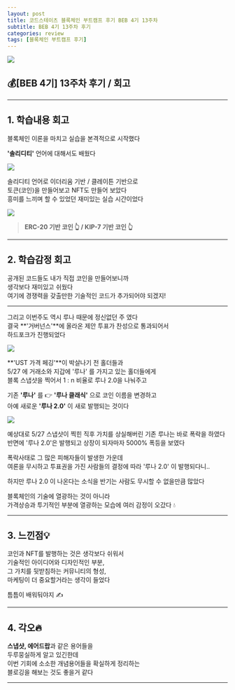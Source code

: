 ```yaml
---
layout: post
title: 코드스테이츠 블록체인 부트캠프 후기 BEB 4기 13주차
subtitle: BEB 4기 13주차 후기
categories: review
tags: [블록체인 부트캠프 후기]
---
```


![](https://velog.velcdn.com/images/-__-/post/f8356d11-ea65-4a0c-b03c-ecde9d118a6a/image.png)

## 💰[BEB 4기] 13주차 후기 / 회고

<hr>

## 1. 학습내용 회고

블록체인 이론을 마치고 실습을 본격적으로 시작했다

**'솔리디티'** 언어에 대해서도 배웠다

![](https://velog.velcdn.com/images/-__-/post/78e65251-3848-4ee2-b3ba-ea8d3dff9aaf/image.png)

솔리디티 언어로 이더리움 기반 / 클레이튼 기반으로<br>
토큰(코인)을 만들어보고 NFT도 만들어 보았다<br>
흥미를 느끼며 할 수 있었던 재미있는 실습 시간이었다

![](https://velog.velcdn.com/images/-__-/post/103b68aa-a8b1-4b20-aa93-2e79a29dfbe9/image.png)

> **ERC-20 기반 코인 👆 / KIP-7 기반 코인 👆**

<hr>

## 2. 학습감정 회고

공개된 코드들도 내가 직접 코인을 만들어보니까<br>
생각보다 재미있고 쉬웠다<br>
여기에 경쟁력을 갖출만한 기술적인 코드가 추가되어야 되겠지!

---

그리고 이번주도 역시 루나 때문에 정신없던 주 였다<br>
결국 **'거버넌스'**에 올라온 제안 투표가 찬성으로 통과되어서 <br>
하드포크가 진행되었다<br>

![](https://velog.velcdn.com/images/-__-/post/e46aef9c-85ba-4a1d-9b34-f1ae0e5bd6d0/image.png)

**'UST 가격 페깅'**이 박살나기 전 홀더들과<br>
5/27 에 거래소와 지갑에 '루나' 를 가지고 있는 홀더들에게<br>
블록 스냅샷을 찍어서 1 : n 비율로 루나 2.0을 나눠주고

기존 **'루나'** 를 👉 **'루나 클래식'** 으로 코인 이름을 변경하고<br>
아예 새로운 **'루나 2.0'** 이 새로 발행되는 것이다

![](https://velog.velcdn.com/images/-__-/post/b05bdfbe-3bc2-4ba8-9a65-f5affbc14e87/image.png)

예상대로 5/27 스냅샷이 찍힌 직후 가치를 상실해버린 기존 루나는 바로 폭락을 하였다<br>
반면에 '루나 2.0'은 발행되고 상장이 되자마자 5000% 폭등을 보였다

폭락사태로 그 많은 피해자들이 발생한 가운데<br>
여론을 무시하고 투표권을 가진 사람들의 결정에 따라 '루나 2.0' 이 발행되다니..

하지만 루나 2.0 이 나온다는 소식을 반기는 사람도 무시할 수 없을만큼 많았다

블록체인의 기술에 열광하는 것이 아니라<br>
가격상승과 투기적인 부분에 열광하는 모습에 여러 감정이 오갔다 💧

<hr>

## 3. 느낀점💡

코인과 NFT를 발행하는 것은 생각보다 쉬워서<br>
기술적인 아이디어와 디자인적인 부분, <br>
그 가치를 뒷받침하는 커뮤니티의 형성, <br>
마케팅이 더 중요할거라는 생각이 들었다

틈틈이 배워둬야지 ✍

<hr>

## 4. 각오🔥

**스냅샷, 에어드랍**과 같은 용어들을 <br>
두루뭉실하게 알고 있긴한데<br>
이번 기회에 소소한 개념용어들을 확실하게 정리하는 <br>
블로깅을 해보는 것도 좋을거 같다

---
